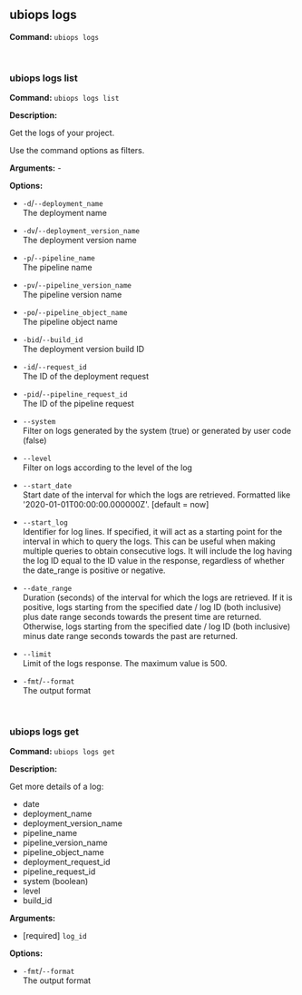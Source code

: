 ## ubiops logs

**Command:** `ubiops logs`


<br/>

### ubiops logs list

**Command:** `ubiops logs list`

**Description:**

Get the logs of your project.

Use the command options as filters.

**Arguments:** - 

**Options:**

- `-d`/`--deployment_name`<br/>The deployment name

- `-dv`/`--deployment_version_name`<br/>The deployment version name

- `-p`/`--pipeline_name`<br/>The pipeline name

- `-pv`/`--pipeline_version_name`<br/>The pipeline version name

- `-po`/`--pipeline_object_name`<br/>The pipeline object name

- `-bid`/`--build_id`<br/>The deployment version build ID

- `-id`/`--request_id`<br/>The ID of the deployment request

- `-pid`/`--pipeline_request_id`<br/>The ID of the pipeline request

- `--system`<br/>Filter on logs generated by the system (true) or generated by user code (false)

- `--level`<br/>Filter on logs according to the level of the log

- `--start_date`<br/>Start date of the interval for which the logs are retrieved. Formatted like '2020-01-01T00:00:00.000000Z'. [default = now]

- `--start_log`<br/>Identifier for log lines. If specified, it will act as a starting point for the interval in which to query the logs. This can be useful when making multiple queries to obtain consecutive logs. It will include the log having the log ID equal to the ID value in the response, regardless of whether the date_range is positive or negative.

- `--date_range`<br/>Duration (seconds) of the interval for which the logs are retrieved. If it is positive, logs starting from the specified date / log ID (both inclusive) plus date range seconds towards the present time are returned. Otherwise, logs starting from the specified date / log ID (both inclusive) minus date range seconds towards the past are returned.

- `--limit`<br/>Limit of the logs response. The maximum value is 500.

- `-fmt`/`--format`<br/>The output format


<br/>

### ubiops logs get

**Command:** `ubiops logs get`

**Description:**

Get more details of a log:
- date
- deployment_name
- deployment_version_name
- pipeline_name
- pipeline_version_name
- pipeline_object_name
- deployment_request_id
- pipeline_request_id
- system (boolean)
- level
- build_id

**Arguments:**

- [required] `log_id`



**Options:**

- `-fmt`/`--format`<br/>The output format


<br/>
